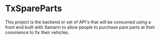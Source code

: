 # TxSpareParts
This project is the backend or set of API's that will be consumed using a front end 
built with Xamarin to allow people to purchase pare parts at their convnience to fix their vehicles.
